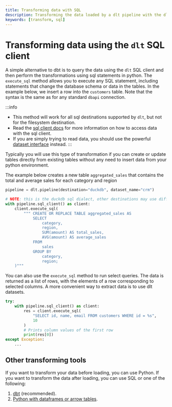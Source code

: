 ```yaml
---
title: Transforming data with SQL
description: Transforming the data loaded by a dlt pipeline with the dlt SQL client
keywords: [transform, sql]
---
```


# Transforming data using the `dlt` SQL client

A simple alternative to dbt is to query the data using the `dlt` SQL client and then perform the
transformations using sql statements in python. The `execute_sql` method allows you to execute any SQL statement,
including statements that change the database schema or data in the tables. In the example below, we
insert a row into the `customers` table. Note that the syntax is the same as for any standard `dbapi`
connection.

:::info
* This method will work for all sql destinations supported by `dlt`, but not for the filesystem destination.
* Read the [sql client docs](../general-usage/dataset-access/dataset) for more information on how to access data with the sql client.
* If you are simply trying to read data, you should use the powerful [dataset interface](../general-usage/dataset-access/dataset) instead.
:::


Typically you will use this type of transformation if you can create or update tables directly from existing tables
without any need to insert data from your python environment. 

The example below creates a new table `aggregated_sales` that contains the total and average sales for each category and region


```py
pipeline = dlt.pipeline(destination="duckdb", dataset_name="crm")

# NOTE: this is the duckdb sql dialect, other destinations may use different expressions
with pipeline.sql_client() as client:
    client.execute_sql(
        """ CREATE OR REPLACE TABLE aggregated_sales AS
            SELECT 
                category,
                region,
                SUM(amount) AS total_sales,
                AVG(amount) AS average_sales
            FROM 
                sales
            GROUP BY 
                category, 
                region;
    )"""
```

You can also use the `execute_sql` method to run select queries. The data is returned as a list of rows, with the elements of a row
corresponding to selected columns. A more convenient way to extract data is to use dlt datasets. 

```py
try:
    with pipeline.sql_client() as client:
        res = client.execute_sql(
            "SELECT id, name, email FROM customers WHERE id = %s",
            10
        )
        # Prints column values of the first row
        print(res[0])
except Exception:
    ...
```

## Other transforming tools

If you want to transform your data before loading, you can use Python. If you want to transform the
data after loading, you can use SQL or one of the following:

1. [dbt](dbt/dbt.md) (recommended).
2. [Python with dataframes or arrow tables](python.md).

